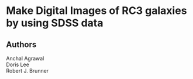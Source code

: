 # Make Digital Images of RC3 galaxies by using SDSS data

## Authors
Anchal Agrawal  
Doris Lee  
Robert J. Brunner
